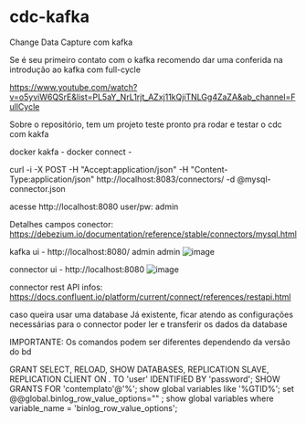 # cdc-kafka

Change Data Capture com kafka

Se é seu primeiro contato com o kafka recomendo dar uma conferida na introdução ao kafka com full-cycle

https://www.youtube.com/watch?v=o5yviW6QSrE&list=PL5aY_NrL1rjt_AZxj11kQjiTNLGg4ZaZA&ab_channel=FullCycle

Sobre o repositório, tem um projeto teste pronto pra rodar e testar o cdc com kakfa

docker kakfa -
docker connect -

curl -i -X POST -H "Accept:application/json" -H "Content-Type:application/json" http://localhost:8083/connectors/ -d @mysql-connector.json 

acesse  http://localhost:8080
user/pw: admin


Detalhes campos conector: https://debezium.io/documentation/reference/stable/connectors/mysql.html 


kafka ui - http://localhost:8080/ admin admin
![image](https://github.com/lumier189/cdc-kafka/assets/108551838/d63d96e2-c55c-4224-9f45-770121e103d1)

connector ui - http://localhost:8080
![image](https://github.com/lumier189/cdc-kafka/assets/108551838/7cc314b1-be6c-48d9-bf37-ebd390c33a23)

connector rest API infos:
https://docs.confluent.io/platform/current/connect/references/restapi.html





caso queira usar uma database Já existente, ficar atendo as configurações necessárias para o connector poder ler e transferir os dados da database

IMPORTANTE: Os comandos podem ser diferentes dependendo da versão do bd

GRANT SELECT, RELOAD, SHOW DATABASES, REPLICATION SLAVE, REPLICATION CLIENT ON *.* TO 'user' IDENTIFIED BY 'password';
SHOW GRANTS FOR 'contemplato'@'%'; 
show global variables like '%GTID%';
set @@global.binlog_row_value_options="" ; 
show global variables where variable_name = 'binlog_row_value_options'; 
